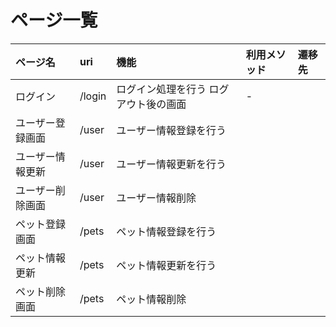 # ページ一覧

| ページ名         | uri    | 機能                                  | 利用メソッド | 遷移先 |
| :--------------- | :----- | :------------------------------------ | :----------- | :----- |
| ログイン         | /login | ログイン処理を行う ログアウト後の画面 | -            |        |
| ユーザー登録画面 | /user  | ユーザー情報登録を行う                |              |        |
| ユーザー情報更新 | /user  | ユーザー情報更新を行う                |              |        |
| ユーザー削除画面 | /user  | ユーザー情報削除                      |              |        |
| ペット登録画面   | /pets  | ペット情報登録を行う                  |              |        |
| ペット情報更新   | /pets  | ペット情報更新を行う                  |              |        |
| ペット削除画面   | /pets  | ペット情報削除                        |              |        |